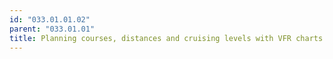 ```yaml
---
id: "033.01.01.02"
parent: "033.01.01"
title: Planning courses, distances and cruising levels with VFR charts
---
```

